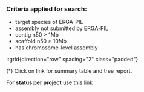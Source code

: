 ### Criteria applied for search:
  - target species of ERGA-PIL
  - assembly not submitted by ERGA-PIL
  - contig n50 > 1Mb
  - scaffold n50 > 10Mb
  - has chromosome-level assembly

::grid{direction="row" spacing="2" class="padded"}

(*) Click on link for summary table and tree report.

For **status per project** use [this link](https://goat.genomehubs.org/search?query=long_list%3DERGA-PIL%20AND%20bioproject%3D%21PRJEB47820%20AND%20tax_rank%28species%29%20AND%20ebp_metric_date&result=taxon&includeEstimates=true&summaryValues=count&taxonomy=ncbi&size=100&offset=0&fields=insdc_open%2Csequencing_status_africabp%2Csequencing_status_ag100pest%2Csequencing_status_agi%2Csequencing_status_arg%2Csequencing_status_asg%2Csequencing_status_b10k%2Csequencing_status_bat1k%2Csequencing_status_canbp%2Csequencing_status_cbp%2Csequencing_status_ccgp%2Csequencing_status_cfgp%2Csequencing_status_dtol%2Csequencing_status_ebpn%2Csequencing_status_endemixit%2Csequencing_status_erga%2Csequencing_status_ERGA-PIL%2Csequencing_status_erga-ch%2Csequencing_status_erga-pil%2Csequencing_status_eurofish%2Csequencing_status_gaga%2Csequencing_status_gap%2Csequencing_status_gbr%2Csequencing_status_giga%2Csequencing_status_i5k%2Csequencing_status_ilebp%2Csequencing_status_1kfg%2Csequencing_status_lmgp%2Csequencing_status_loewe-tbg%2Csequencing_status_metainvert%2Csequencing_status_ogg%2Csequencing_status_omg%2Csequencing_status_other%2Csequencing_status_pgp%2Csequencing_status_phyloalps%2Csequencing_status_prgp%2Csequencing_status_squalomix%2Csequencing_status_tsi%2Csequencing_status_vgp%2Csequencing_status_zoonomia%2Csequencing_status&names=&ranks=#long_list%3DERGA-PIL%20AND%20bioproject%3D!PRJEB47820%20AND%20tax_rank(species)%20AND%20ebp_metric_date)
